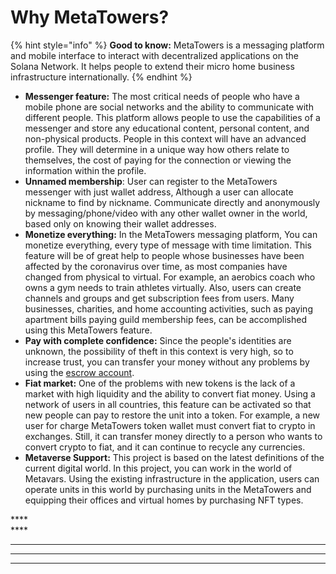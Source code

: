 # Why MetaTowers?

{% hint style="info" %}
**Good to know:** MetaTowers is a messaging platform and mobile interface to interact with decentralized applications on the Solana Network. It helps people to extend their micro home business infrastructure internationally.
{% endhint %}

* **Messenger feature:** The most critical needs of people who have a mobile phone are social networks and the ability to communicate with different people. This platform allows people to use the capabilities of a messenger and store any educational content, personal content, and non-physical products. People in this context will have an advanced profile. They will determine in a unique way how others relate to themselves, the cost of paying for the connection or viewing the information within the profile.
* **Unnamed membership**: User can register to the MetaTowers messenger with just wallet address, Although a user can allocate nickname to find by nickname. Communicate directly and anonymously by messaging/phone/video with any other wallet owner in the world, based only on knowing their wallet addresses.
* **Monetize everything:** In the MetaTowers messaging platform, You can monetize everything, every type of message with time limitation. This feature will be of great help to people whose businesses have been affected by the coronavirus over time, as most companies have changed from physical to virtual. For example, an aerobics coach who owns a gym needs to train athletes virtually. Also, users can create channels and groups and get subscription fees from users. Many businesses, charities, and home accounting activities, such as paying apartment bills paying guild membership fees, can be accomplished using this MetaTowers feature.
* **Pay with complete confidence:** Since the people's identities are unknown, the possibility of theft in this context is very high, so to increase trust, you can transfer your money without any problems by using the [escrow account](https://secretum.io/whitepaper/).
* **Fiat market:** One of the problems with new tokens is the lack of a market with high liquidity and the ability to convert fiat money. Using a network of users in all countries, this feature can be activated so that new people can pay to restore the unit into a token. For example, a new user for charge MetaTowers token wallet must convert fiat to crypto in exchanges. Still, it can transfer money directly to a person who wants to convert crypto to fiat, and it can continue to recycle any currencies.
* **Metaverse Support:** This project is based on the latest definitions of the current digital world. In this project, you can work in the world of Metavars. Using the existing infrastructure in the application, users can operate units in this world by purchasing units in the MetaTowers and equipping their offices and virtual homes by purchasing NFT types.

****\
****&#x20;

****

****

****

